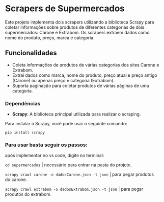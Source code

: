 # Scrapers de Supermercados

Este projeto implementa dois scrapers utilizando a biblioteca Scrapy para coletar informações sobre produtos de diferentes categorias de dois supermercados: Carone e Extrabom. Os scrapers extraem dados como nome do produto, preço, marca e categoria.

## Funcionalidades

- Coleta informações de produtos de várias categorias dos sites Carone e Extrabom.
- Extrai dados como marca, nome do produto, preço atual e preço antigo (Carone) ou apenas preço e categoria (Extrabom).
- Suporta paginação para coletar produtos de várias páginas de uma categoria.

### Dependências

- **Scrapy**: A biblioteca principal utilizada para realizar o scraping.

Para instalar o Scrapy, você pode usar o seguinte comando:

```
pip install scrapy
```

### Para usar basta seguir os passos:

após implementar no vs code, digite no terminal:

``` cd supermercados ``` | necessário para entrar na pasta do projeto.


``` scrapy crawl carone -o dadosCarone.json -t json ``` | para pegar produtos do carone.

``` scrapy crawl extrabom -o dadosExtrabom.json -t json ``` | para pegar produtos do extrabom.

